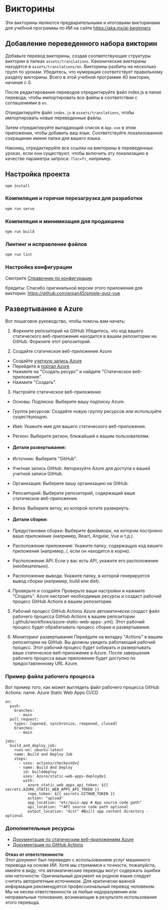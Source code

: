 # Викторины

Эти викторины являются предварительными и итоговыми викторинами для учебной программы по ИИ на сайте https://aka.ms/ai-beginners

## Добавление переведенного набора викторин

Добавьте перевод викторины, создав соответствующие структуры викторин в папках `assets/translations`. Канонические викторины находятся в `assets/translations/en`. Викторины разбиты на несколько групп по урокам. Убедитесь, что нумерация соответствует правильному разделу викторины. Всего в этой учебной программе 40 викторин, начиная с 0.

После редактирования переводов отредактируйте файл index.js в папке перевода, чтобы импортировать все файлы в соответствии с соглашениями в `en`.

Отредактируйте файл `index.js` в `assets/translations`, чтобы импортировать новые переведенные файлы.

Затем отредактируйте выпадающий список в `App.vue` в этом приложении, чтобы добавить ваш язык. Соответствуйте локализованное сокращение имени папки для вашего языка.

Наконец, отредактируйте все ссылки на викторины в переведенных уроках, если они существуют, чтобы включить эту локализацию в качестве параметра запроса: `?loc=fr`, например.

## Настройка проекта

```
npm install
```

### Компиляция и горячая перезагрузка для разработки

```
npm run serve
```

### Компиляция и минимизация для продакшена

```
npm run build
```

### Линтинг и исправление файлов

```
npm run lint
```

### Настройка конфигурации

Смотрите [Справочник по конфигурации](https://cli.vuejs.org/config/).

Кредиты: Спасибо оригинальной версии этого приложения для викторин: https://github.com/arpan45/simple-quiz-vue

## Развертывание в Azure

Вот пошаговое руководство, чтобы помочь вам начать:

1. Форкните репозиторий на GitHub
Убедитесь, что код вашего статического веб-приложения находится в вашем репозитории на GitHub. Форкните этот репозиторий.

2. Создайте статическое веб-приложение Azure
- Создайте [учетную запись Azure](http://azure.microsoft.com)
- Перейдите в [портал Azure](https://portal.azure.com) 
- Нажмите на "Создать ресурс" и найдите "Статическое веб-приложение".
- Нажмите "Создать".

3. Настройте статическое веб-приложение
- Основы: Подписка: Выберите вашу подписку Azure.
- Группа ресурсов: Создайте новую группу ресурсов или используйте существующую.
- Имя: Укажите имя для вашего статического веб-приложения.
- Регион: Выберите регион, ближайший к вашим пользователям.

- #### Детали развертывания:
- Источник: Выберите "GitHub".
- Учетная запись GitHub: Авторизуйте Azure для доступа к вашей учетной записи GitHub.
- Организация: Выберите вашу организацию на GitHub.
- Репозиторий: Выберите репозиторий, содержащий ваше статическое веб-приложение.
- Ветка: Выберите ветку, из которой хотите развернуть.

- #### Детали сборки:
- Предустановки сборки: Выберите фреймворк, на котором построено ваше приложение (например, React, Angular, Vue и т.д.).
- Расположение приложения: Укажите папку, содержащую код вашего приложения (например, /, если он находится в корне).
- Расположение API: Если у вас есть API, укажите его расположение (необязательно).
- Расположение вывода: Укажите папку, в которой генерируется вывод сборки (например, build или dist).

4. Проверьте и создайте
Проверьте ваши настройки и нажмите "Создать". Azure настроит необходимые ресурсы и создаст рабочий процесс GitHub Actions в вашем репозитории.

5. Рабочий процесс GitHub Actions
Azure автоматически создаст файл рабочего процесса GitHub Actions в вашем репозитории (.github/workflows/azure-static-web-apps-<name>.yml). Этот рабочий процесс будет обрабатывать процесс сборки и развертывания.

6. Мониторинг развертывания
Перейдите на вкладку "Actions" в вашем репозитории на GitHub.
Вы должны увидеть работающий рабочий процесс. Этот рабочий процесс будет собирать и развертывать ваше статическое веб-приложение в Azure.
После завершения рабочего процесса ваше приложение будет доступно по предоставленному URL Azure.

### Пример файла рабочего процесса

Вот пример того, как может выглядеть файл рабочего процесса GitHub Actions:
name: Azure Static Web Apps CI/CD
```
on:
  push:
    branches:
      - main
  pull_request:
    types: [opened, synchronize, reopened, closed]
    branches:
      - main

jobs:
  build_and_deploy_job:
    runs-on: ubuntu-latest
    name: Build and Deploy Job
    steps:
      - uses: actions/checkout@v2
      - name: Build And Deploy
        id: builddeploy
        uses: Azure/static-web-apps-deploy@v1
        with:
          azure_static_web_apps_api_token: ${{ secrets.AZURE_STATIC_WEB_APPS_API_TOKEN }}
          repo_token: ${{ secrets.GITHUB_TOKEN }}
          action: "upload"
          app_location: "etc/quiz-app # App source code path"
          api_location: ""API source code path optional
          output_location: "dist" #Built app content directory - optional
```

### Дополнительные ресурсы
- [Документация по статическим веб-приложениям Azure](https://learn.microsoft.com/azure/static-web-apps/getting-started)
- [Документация по GitHub Actions](https://docs.github.com/actions/use-cases-and-examples/deploying/deploying-to-azure-static-web-app)

**Отказ от ответственности**:  
Этот документ был переведен с использованием услуг машинного перевода на основе ИИ. Хотя мы стремимся к точности, пожалуйста, имейте в виду, что автоматические переводы могут содержать ошибки или неточности. Оригинальный документ на родном языке следует считать авторитетным источником. Для критически важной информации рекомендуется профессиональный перевод человеком. Мы не несем ответственности за любые недоразумения или неправильные толкования, возникающие в результате использования этого перевода.
